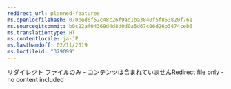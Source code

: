 ```yaml
---
redirect_url: planned-features
ms.openlocfilehash: 070bed6f52c48c26f9ad1ba3840f5f853820f761
ms.sourcegitcommit: b0c22af04369d4d8d0d0a5d67c06d26b3474ceb6
ms.translationtype: HT
ms.contentlocale: ja-JP
ms.lasthandoff: 02/11/2019
ms.locfileid: "379099"
---
```

<span data-ttu-id="8441a-101">リダイレクト ファイルのみ - コンテンツは含まれていません</span><span class="sxs-lookup"><span data-stu-id="8441a-101">Redirect file only - no content included</span></span>